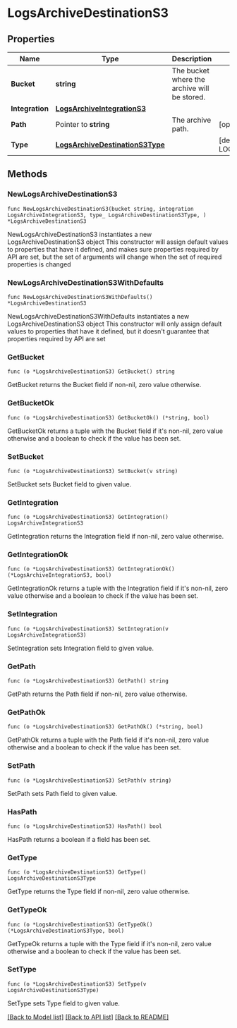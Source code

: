# LogsArchiveDestinationS3

## Properties

Name | Type | Description | Notes
------------ | ------------- | ------------- | -------------
**Bucket** | **string** | The bucket where the archive will be stored. | 
**Integration** | [**LogsArchiveIntegrationS3**](LogsArchiveIntegrationS3.md) |  | 
**Path** | Pointer to **string** | The archive path. | [optional] 
**Type** | [**LogsArchiveDestinationS3Type**](LogsArchiveDestinationS3Type.md) |  | [default to LOGSARCHIVEDESTINATIONS3TYPE_S3]

## Methods

### NewLogsArchiveDestinationS3

`func NewLogsArchiveDestinationS3(bucket string, integration LogsArchiveIntegrationS3, type_ LogsArchiveDestinationS3Type, ) *LogsArchiveDestinationS3`

NewLogsArchiveDestinationS3 instantiates a new LogsArchiveDestinationS3 object
This constructor will assign default values to properties that have it defined,
and makes sure properties required by API are set, but the set of arguments
will change when the set of required properties is changed

### NewLogsArchiveDestinationS3WithDefaults

`func NewLogsArchiveDestinationS3WithDefaults() *LogsArchiveDestinationS3`

NewLogsArchiveDestinationS3WithDefaults instantiates a new LogsArchiveDestinationS3 object
This constructor will only assign default values to properties that have it defined,
but it doesn't guarantee that properties required by API are set

### GetBucket

`func (o *LogsArchiveDestinationS3) GetBucket() string`

GetBucket returns the Bucket field if non-nil, zero value otherwise.

### GetBucketOk

`func (o *LogsArchiveDestinationS3) GetBucketOk() (*string, bool)`

GetBucketOk returns a tuple with the Bucket field if it's non-nil, zero value otherwise
and a boolean to check if the value has been set.

### SetBucket

`func (o *LogsArchiveDestinationS3) SetBucket(v string)`

SetBucket sets Bucket field to given value.


### GetIntegration

`func (o *LogsArchiveDestinationS3) GetIntegration() LogsArchiveIntegrationS3`

GetIntegration returns the Integration field if non-nil, zero value otherwise.

### GetIntegrationOk

`func (o *LogsArchiveDestinationS3) GetIntegrationOk() (*LogsArchiveIntegrationS3, bool)`

GetIntegrationOk returns a tuple with the Integration field if it's non-nil, zero value otherwise
and a boolean to check if the value has been set.

### SetIntegration

`func (o *LogsArchiveDestinationS3) SetIntegration(v LogsArchiveIntegrationS3)`

SetIntegration sets Integration field to given value.


### GetPath

`func (o *LogsArchiveDestinationS3) GetPath() string`

GetPath returns the Path field if non-nil, zero value otherwise.

### GetPathOk

`func (o *LogsArchiveDestinationS3) GetPathOk() (*string, bool)`

GetPathOk returns a tuple with the Path field if it's non-nil, zero value otherwise
and a boolean to check if the value has been set.

### SetPath

`func (o *LogsArchiveDestinationS3) SetPath(v string)`

SetPath sets Path field to given value.

### HasPath

`func (o *LogsArchiveDestinationS3) HasPath() bool`

HasPath returns a boolean if a field has been set.

### GetType

`func (o *LogsArchiveDestinationS3) GetType() LogsArchiveDestinationS3Type`

GetType returns the Type field if non-nil, zero value otherwise.

### GetTypeOk

`func (o *LogsArchiveDestinationS3) GetTypeOk() (*LogsArchiveDestinationS3Type, bool)`

GetTypeOk returns a tuple with the Type field if it's non-nil, zero value otherwise
and a boolean to check if the value has been set.

### SetType

`func (o *LogsArchiveDestinationS3) SetType(v LogsArchiveDestinationS3Type)`

SetType sets Type field to given value.



[[Back to Model list]](../README.md#documentation-for-models) [[Back to API list]](../README.md#documentation-for-api-endpoints) [[Back to README]](../README.md)


